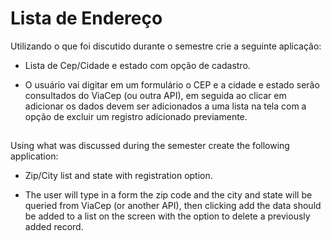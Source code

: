 # Lista de Endereço

Utilizando o que foi discutido durante o semestre crie a seguinte aplicação:

- Lista de Cep/Cidade e estado com opção de cadastro.

- O usuário vai digitar em um formulário o CEP e a cidade e estado serão consultados do ViaCep (ou outra API), em seguida ao clicar em adicionar os dados devem ser adicionados a uma lista na tela com a opção de excluir um registro adicionado previamente.

##

Using what was discussed during the semester create the following application:

- Zip/City list and state with registration option.

- The user will type in a form the zip code and the city and state will be queried from ViaCep (or another API), then clicking add the data should be added to a list on the screen with the option to delete a previously added record.

